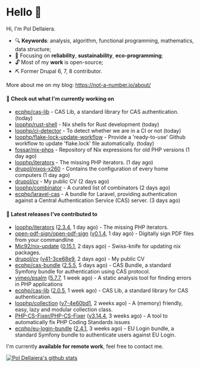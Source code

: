 # Hello 👋

Hi, I'm Pol Dellaiera.

- 🔍 **Keywords**: analysis, algorithm, functional programming, mathematics, data structure;
- 🎯 Focusing on **reliability**, **sustainability**, **eco-programming**;
- 🔓 Most of my **work** is open-source;
- ⛏️ Former Drupal 6, 7, 8 contributor.

More about me on my blog: https://not-a-number.io/about/

#### 👷 Check out what I'm currently working on

- [ecphp/cas-lib](https://github.com/ecphp/cas-lib) - CAS Lib, a standard library for CAS authentication. (today)
- [loophp/rust-shell](https://github.com/loophp/rust-shell) - Nix shells for Rust development (today)
- [loophp/ci-detector](https://github.com/loophp/ci-detector) - To detect whether we are in a CI or not (today)
- [loophp/flake-lock-update-workflow](https://github.com/loophp/flake-lock-update-workflow) - Provide a &#39;ready-to-use&#39; Github workflow to update &#39;flake.lock&#39; file automatically. (today)
- [fossar/nix-phps](https://github.com/fossar/nix-phps) - Repository of Nix expressions for old PHP versions (1 day ago)
- [loophp/iterators](https://github.com/loophp/iterators) - The missing PHP iterators. (1 day ago)
- [drupol/nixos-x260](https://github.com/drupol/nixos-x260) - Contains the configuration of every home computers (1 day ago)
- [drupol/cv](https://github.com/drupol/cv) - My public CV (2 days ago)
- [loophp/combinator](https://github.com/loophp/combinator) - A curated list of combinators (2 days ago)
- [ecphp/laravel-cas](https://github.com/ecphp/laravel-cas) - A bundle for Laravel, providing authentication against a Central Authentication Service (CAS) server. (3 days ago)

#### 🔭 Latest releases I've contributed to

- [loophp/iterators](https://github.com/loophp/iterators) ([2.3.4](https://github.com/loophp/iterators/releases/tag/2.3.4), 1 day ago) - The missing PHP iterators.
- [open-pdf-sign/open-pdf-sign](https://github.com/open-pdf-sign/open-pdf-sign) ([v0.1.4](https://github.com/open-pdf-sign/open-pdf-sign/releases/tag/v0.1.4), 1 day ago) - Digitally sign PDF files from your commandline
- [Mic92/nix-update](https://github.com/Mic92/nix-update) ([0.15.1](https://github.com/Mic92/nix-update/releases/tag/0.15.1), 2 days ago) - Swiss-knife for updating nix packages.
- [drupol/cv](https://github.com/drupol/cv) ([v41-3ce68e9](https://github.com/drupol/cv/releases/tag/v41-3ce68e9), 2 days ago) - My public CV
- [ecphp/cas-bundle](https://github.com/ecphp/cas-bundle) ([2.5.5](https://github.com/ecphp/cas-bundle/releases/tag/2.5.5), 5 days ago) - CAS Bundle, a standard Symfony bundle for authentication using CAS protocol.
- [vimeo/psalm](https://github.com/vimeo/psalm) ([5.7.7](https://github.com/vimeo/psalm/releases/tag/5.7.7), 1 week ago) - A static analysis tool for finding errors in PHP applications
- [ecphp/cas-lib](https://github.com/ecphp/cas-lib) ([2.0.5](https://github.com/ecphp/cas-lib/releases/tag/2.0.5), 1 week ago) - CAS Lib, a standard library for CAS authentication.
- [loophp/collection](https://github.com/loophp/collection) ([v7-4e60bd1](https://github.com/loophp/collection/releases/tag/v7-4e60bd1), 2 weeks ago) - A (memory) friendly, easy, lazy and modular collection class.
- [PHP-CS-Fixer/PHP-CS-Fixer](https://github.com/PHP-CS-Fixer/PHP-CS-Fixer) ([v3.14.4](https://github.com/PHP-CS-Fixer/PHP-CS-Fixer/releases/tag/v3.14.4), 3 weeks ago) - A tool to automatically fix PHP Coding Standards issues
- [ecphp/eu-login-bundle](https://github.com/ecphp/eu-login-bundle) ([2.4.1](https://github.com/ecphp/eu-login-bundle/releases/tag/2.4.1), 3 weeks ago) - EU Login bundle, a standard Symfony bundle to authenticate users against EU Login.

I'm currently **available for remote work**, feel free to contact me.

[![Pol Dellaiera's github stats](https://github-readme-stats.vercel.app/api?username=drupol&count_private=true&show_icons=true)](https://github.com/drupol)
